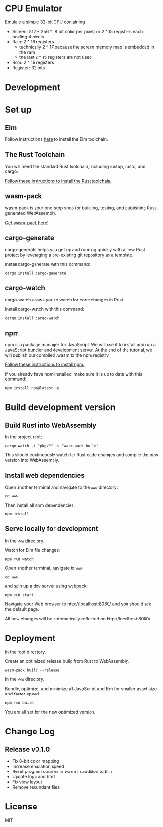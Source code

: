 # CPU Emulator

Emulate a simple 32-bit CPU containing

* Screen: 512 * 256 * (8 bit color per pixel) or 2 ^ 15 registers each holding 4 pixels
* Ram: 2 ^ 16 registers
  - technically 2 ^ 17 because the screen memory map is embedded in the ram
  - the last 2 ^ 15 registers are not used
* Rom: 2 ^ 16 registers
* Register: 32 bits

# Development

# Set up
## Elm
Follow instructions [here](https://guide.elm-lang.org/install/) to install the Elm toolchain.

## The Rust Toolchain
You will need the standard Rust toolchain, including rustup, rustc, and cargo.

[Follow these instructions to install the Rust toolchain.](https://www.rust-lang.org/tools/install)

## wasm-pack
wasm-pack is your one-stop shop for building, testing, and publishing Rust-generated WebAssembly.

[Get wasm-pack here!](https://rustwasm.github.io/wasm-pack/installer/)

## cargo-generate
cargo-generate helps you get up and running quickly with a new Rust project by leveraging a pre-existing git repository as a template.

Install cargo-generate with this command:
```
cargo install cargo-generate
```

## cargo-watch
cargo-watch allows you to watch for code changes in Rust.

Install cargo-watch with this command:
```
cargo install cargo-watch
```

## npm
npm is a package manager for JavaScript. We will use it to install and run a JavaScript bundler and development server. At the end of the tutorial, we will publish our compiled .wasm to the npm registry.

[Follow these instructions to install npm.](https://www.npmjs.com/get-npm)

If you already have npm installed, make sure it is up to date with this command:

```
npm install npm@latest -g
```

# Build development version

## Build Rust into WebAssembly
In the project root:
```
cargo watch -i "pkg/*" -s "wasm-pack build"
```
This should continuously watch for Rust code changes and compile the new version into WebAssembly.

## Install web dependencies
Open another terminal and navigate to the `www` directory:
```
cd www
```
Then install all npm dependencies:
```
npm install
```

## Serve locally for development
In the `www` directory.

Watch for Elm file changes:
```
npm run watch
```
Open another terminal, navigate to `www`
```
cd www
```
and spin up a dev server using webpack:
```
npm run start
```
Navigate your Web browser to http://localhost:8080/ and you should see the default page.

All new changes will be automatically reflected on http://localhost:8080/.

# Deployment

In the root directory.

Create an optimized release build from Rust to WebAssembly.
```
wasm-pack build --release
```
In the `www` directory.

Bundle, optimize, and minimize all JavaScript and Elm for smaller asset size and faster speed.
```
npm run build
```

You are all set for the new optimized version.

# Change Log

## Release v0.1.0

* Fix 8-bit color mapping
* Increase emulation speed
* Reset program counter in wasm in addition to Elm
* Update logo and html
* Fix view layout
* Remove redundant files

# License
MIT